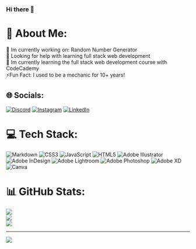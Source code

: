 ### Hi there 👋

<!--
**Dj-marshall/dj-marshall** is a ✨ _special_ ✨ repository because its `README.md` (this file) appears on your GitHub profile.

Here are some ideas to get you started:

- 🔭 I’m currently working on ...
- 🌱 I’m currently learning ...
- 👯 I’m looking to collaborate on ...
- 🤔 I’m looking for help with ...
- 💬 Ask me about ...
- 📫 How to reach me: ...
- 😄 Pronouns: ...
- ⚡ Fun fact: ...
-->

# 💫 About Me:
🔭 Im currently working on: Random Number Generator<br>🤝 Looking for help with learning full stack web development<br>🌱 Im currently learning the full stack web development course with CodeCademy<br>⚡️Fun Fact: I used to be a mechanic for 10+ years!


## 🌐 Socials:
[![Discord](https://img.shields.io/badge/Discord-%237289DA.svg?logo=discord&logoColor=white)](htttps://discord.gg/djmarshall#7704) [![Instagram](https://img.shields.io/badge/Instagram-%23E4405F.svg?logo=Instagram&logoColor=white)](https://instagram.com/_dj-marshall) [![LinkedIn](https://img.shields.io/badge/LinkedIn-%230077B5.svg?logo=linkedin&logoColor=white)](https://linkedin.com/in/darren-marshall-609727a0) 

# 💻 Tech Stack:
![Markdown](https://img.shields.io/badge/markdown-%23000000.svg?style=for-the-badge&logo=markdown&logoColor=white) ![CSS3](https://img.shields.io/badge/css3-%231572B6.svg?style=for-the-badge&logo=css3&logoColor=white) ![JavaScript](https://img.shields.io/badge/javascript-%23323330.svg?style=for-the-badge&logo=javascript&logoColor=%23F7DF1E) ![HTML5](https://img.shields.io/badge/html5-%23E34F26.svg?style=for-the-badge&logo=html5&logoColor=white) ![Adobe Illustrator](https://img.shields.io/badge/adobeillustrator-%23FF9A00.svg?style=for-the-badge&logo=adobeillustrator&logoColor=white) ![Adobe InDesign](https://img.shields.io/badge/Adobe%20InDesign-49021F?style=for-the-badge&logo=adobeindesign&logoColor=white) ![Adobe Lightroom](https://img.shields.io/badge/Adobe%20Lightroom-31A8FF.svg?style=for-the-badge&logo=Adobe%20Lightroom&logoColor=white) ![Adobe Photoshop](https://img.shields.io/badge/adobephotoshop-%2331A8FF.svg?style=for-the-badge&logo=adobephotoshop&logoColor=white) ![Adobe XD](https://img.shields.io/badge/Adobe%20XD-470137?style=for-the-badge&logo=Adobe%20XD&logoColor=#FF61F6) ![Canva](https://img.shields.io/badge/Canva-%2300C4CC.svg?style=for-the-badge&logo=Canva&logoColor=white)
# 📊 GitHub Stats:
![](https://github-readme-stats.vercel.app/api?username=dj-marshall&theme=dark&hide_border=false&include_all_commits=false&count_private=false)<br/>
![](https://github-readme-streak-stats.herokuapp.com/?user=dj-marshall&theme=dark&hide_border=false)<br/>
![](https://github-readme-stats.vercel.app/api/top-langs/?username=dj-marshall&theme=dark&hide_border=false&include_all_commits=false&count_private=false&layout=compact)

---
[![](https://visitcount.itsvg.in/api?id=dj-marshall&icon=0&color=12)](https://visitcount.itsvg.in)

<!-- Proudly created with GPRM ( https://gprm.itsvg.in ) -->

